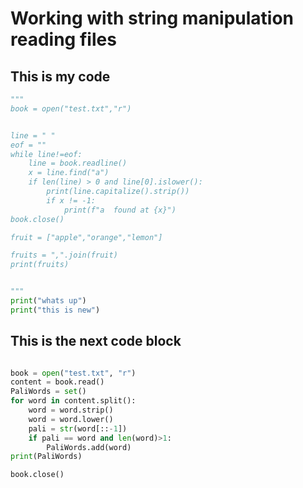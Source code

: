 # Working with string manipulation reading files

## This is my code

``` {.py file="main.py" tangle="yes"}
"""
book = open("test.txt","r")


line = " "
eof = ""
while line!=eof:
    line = book.readline()
    x = line.find("a")
    if len(line) > 0 and line[0].islower():
        print(line.capitalize().strip())
        if x != -1:
            print(f"a  found at {x}")
book.close()

fruit = ["apple","orange","lemon"]

fruits = ",".join(fruit)
print(fruits)


"""
print("whats up")
print("this is new")
```

## This is the next code block

``` {.py file="main.py" tangle="yes"}

book = open("test.txt", "r")
content = book.read()
PaliWords = set()
for word in content.split():
    word = word.strip()
    word = word.lower()
    pali = str(word[::-1])
    if pali == word and len(word)>1:
        PaliWords.add(word)
print(PaliWords)

book.close()



```
